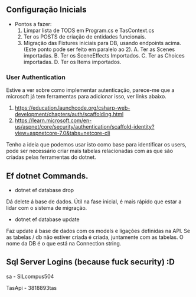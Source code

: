 ## Configuração Inicials

- Pontos a fazer:
  1. Limpar lista de TODS em Program.cs e TasContext.cs
  2. Ter os POSTS de criação de entidades funcionais.
  3. Migração das Fixtures iniciais para DB, usando endpoints acima. (Este ponto pode ser feito em paralelo ao 2).
     A. Ter as Scenes importadas.
     B. Ter os SceneEffects Importados.
     C. Ter as Choices importadas.
     D. Ter os Items importados.

### User Authentication

Estive a ver sobre como implementar autenticação, parece-me que a microsoft já tem ferramentas para adicionar isso, ver links abaixo.

1. https://education.launchcode.org/csharp-web-development/chapters/auth/scaffolding.html
2. https://learn.microsoft.com/en-us/aspnet/core/security/authentication/scaffold-identity?view=aspnetcore-7.0&tabs=netcore-cli

Tenho a ideia que podemos usar isto como base para identificar os users, pode ser necessário criar mais tabelas relacionadas com as que são criadas pelas ferramentas do dotnet.

## Ef dotnet Commands.

- dotnet ef database drop

Dá delete á base de dados. Útil na fase inicial, é mais rápido que estar a lidar com o sistema de migração.

- dotnet ef database update

Faz update á base de dados com os models e ligações definidas na API.
Se as tabelas / db não estiver criada é criada, juntamente com as tabelas.
O nome da DB é o que está na Connection string.

## Sql Server Logins (because fuck security) :D

sa - SILcompus504

TasApi - 3818893tas
